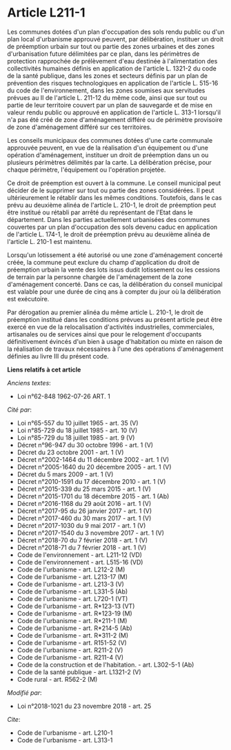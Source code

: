 # Article L211-1

Les communes dotées d'un plan d'occupation des sols rendu public ou d'un plan local d'urbanisme approuvé peuvent, par
délibération, instituer un droit de préemption urbain sur tout ou partie des zones urbaines et des zones d'urbanisation
future délimitées par ce plan, dans les périmètres de protection rapprochée de prélèvement d'eau destinée à l'alimentation
des collectivités humaines définis en application de l'article L. 1321-2 du code de la santé publique, dans les zones et
secteurs définis par un plan de prévention des risques technologiques en application de l'article L. 515-16 du code de
l'environnement, dans les zones soumises aux servitudes prévues au II de l'article L. 211-12 du même code, ainsi que sur tout
ou partie de leur territoire couvert par un plan de sauvegarde et de mise en valeur rendu public ou approuvé en application
de l'article L. 313-1 lorsqu'il n'a pas été créé de zone d'aménagement différé ou de périmètre provisoire de zone
d'aménagement différé sur ces territoires.

Les conseils municipaux des communes dotées d'une carte communale approuvée peuvent, en vue de la réalisation d'un équipement
ou d'une opération d'aménagement, instituer un droit de préemption dans un ou plusieurs périmètres délimités par la carte. La
délibération précise, pour chaque périmètre, l'équipement ou l'opération projetée.

Ce droit de préemption est ouvert à la commune. Le conseil municipal peut décider de le supprimer sur tout ou partie des
zones considérées. Il peut ultérieurement le rétablir dans les mêmes conditions. Toutefois, dans le cas prévu au deuxième
alinéa de l'article L. 210-1, le droit de préemption peut être institué ou rétabli par arrêté du représentant de l'Etat dans
le département. Dans les parties actuellement urbanisées des communes couvertes par un plan d'occupation des sols devenu
caduc en application de l'article L. 174-1, le droit de préemption prévu au deuxième alinéa de l'article L. 210-1 est
maintenu.

Lorsqu'un lotissement a été autorisé ou une zone d'aménagement concerté créée, la commune peut exclure du champ d'application
du droit de préemption urbain la vente des lots issus dudit lotissement ou les cessions de terrain par la personne chargée de
l'aménagement de la zone d'aménagement concerté. Dans ce cas, la délibération du conseil municipal est valable pour une durée
de cinq ans à compter du jour où la délibération est exécutoire.

Par dérogation au premier alinéa du même article L. 210-1, le droit de préemption institué dans les conditions prévues au
présent article peut être exercé en vue de la relocalisation d'activités industrielles, commerciales, artisanales ou de
services ainsi que pour le relogement d'occupants définitivement évincés d'un bien à usage d'habitation ou mixte en raison de
la réalisation de travaux nécessaires à l'une des opérations d'aménagement définies au livre III du présent code.

**Liens relatifs à cet article**

_Anciens textes_:

  - Loi n°62-848 1962-07-26 ART. 1

_Cité par_:

  - Loi n°65-557 du 10 juillet 1965 - art. 35 (V)
  - Loi n°85-729 du 18 juillet 1985 - art. 10 (V)
  - Loi n°85-729 du 18 juillet 1985 - art. 9 (V)
  - Décret n°96-947 du 30 octobre 1996 - art. 1 (V)
  - Décret du 23 octobre 2001 - art. 1 (V)
  - Décret n°2002-1464 du 11 décembre 2002 - art. 1 (V)
  - Décret n°2005-1640 du 20 décembre 2005 - art. 1 (V)
  - Décret du 5 mars 2009 - art. 1 (V)
  - Décret n°2010-1591 du 17 décembre 2010 - art. 1 (V)
  - Décret n°2015-339 du 25 mars 2015 - art. 1 (V)
  - Décret n°2015-1701 du 18 décembre 2015 - art. 1 (Ab)
  - Décret n°2016-1168 du 29 août 2016 - art. 1 (V)
  - Décret n°2017-95 du 26 janvier 2017 - art. 1 (V)
  - Décret n°2017-460 du 30 mars 2017 - art. 1 (V)
  - Décret n°2017-1030 du 9 mai 2017 - art. 1 (V)
  - Décret n°2017-1540 du 3 novembre 2017 - art. 1 (V)
  - Décret n°2018-70 du 7 février 2018 - art. 1 (V)
  - Décret n°2018-71 du 7 février 2018 - art. 1 (V)
  - Code de l'environnement - art. L211-12 (VD)
  - Code de l'environnement - art. L515-16 (VD)
  - Code de l'urbanisme - art. L212-2 (M)
  - Code de l'urbanisme - art. L213-17 (M)
  - Code de l'urbanisme - art. L213-3 (V)
  - Code de l'urbanisme - art. L331-5 (Ab)
  - Code de l'urbanisme - art. L720-1 (VT)
  - Code de l'urbanisme - art. R*123-13 (VT)
  - Code de l'urbanisme - art. R*123-19 (M)
  - Code de l'urbanisme - art. R*211-1 (M)
  - Code de l'urbanisme - art. R*214-5 (Ab)
  - Code de l'urbanisme - art. R*311-2 (M)
  - Code de l'urbanisme - art. R151-52 (V)
  - Code de l'urbanisme - art. R211-2 (V)
  - Code de l'urbanisme - art. R211-4 (V)
  - Code de la construction et de l'habitation. - art. L302-5-1 (Ab)
  - Code de la santé publique - art. L1321-2 (V)
  - Code rural - art. R562-2 (M)

_Modifié par_:

  - Loi n°2018-1021 du 23 novembre 2018 - art. 25

_Cite_:

  - Code de l'urbanisme - art. L210-1
  - Code de l'urbanisme - art. L313-1
